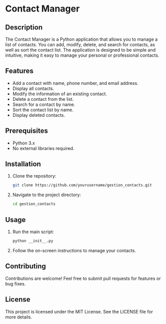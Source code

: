 # Contact Manager

## Description
The Contact Manager is a Python application that allows you to manage a list of contacts. You can add, modify, delete, and search for contacts, as well as sort the contact list. The application is designed to be simple and intuitive, making it easy to manage your personal or professional contacts.

## Features
- Add a contact with name, phone number, and email address.
- Display all contacts.
- Modify the information of an existing contact.
- Delete a contact from the list.
- Search for a contact by name.
- Sort the contact list by name.
- Display deleted contacts.

## Prerequisites
- Python 3.x
- No external libraries required.

## Installation
1. Clone the repository:
   ```bash
   git clone https://github.com/yourusername/gestion_contacts.git
   ```
2. Navigate to the project directory:
   ```bash
   cd gestion_contacts
   ```

## Usage
1. Run the main script:
   ```bash
   python __init__.py
   ```
2. Follow the on-screen instructions to manage your contacts.

## Contributing
Contributions are welcome! Feel free to submit pull requests for features or bug fixes.

## License
This project is licensed under the MIT License. See the LICENSE file for more details.
